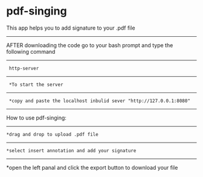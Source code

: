 # pdf-singing
This app helps you to add signature to your .pdf file
***
  AFTER downloading the code go to your bash prompt and type the following command
***
     http-server
***
     *To start the server
***
     *copy and paste the localhost inbulid sever "http://127.0.0.1:8080"
***
 How to use pdf-singing:
 ***
    *drag and drop to upload .pdf file
***    
    *select insert annotation and add your signature
***   
   *open the left panal and click the export button to download your file
